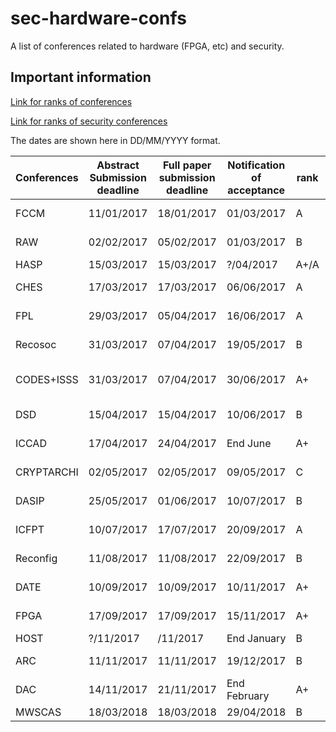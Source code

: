 # sec-hardware-confs
A list of conferences related to hardware (FPGA, etc) and security.

## Important information
[Link for ranks of conferences](https://people.rennes.inria.fr/Olivier.Sentieys/?p=276)

[Link for ranks of security conferences](http://faculty.cs.tamu.edu/guofei/sec_conf_stat.htm)

The dates are shown here in DD/MM/YYYY format. 

| Conferences | Abstract Submission deadline | Full paper submission deadline | Notification of acceptance | rank | Location              | Link                                     |
| ----------- | ---------------------------- | ------------------------------ | -------------------------- | ---- | --------------------- | ---------------------------------------- |
| FCCM        | 11/01/2017                   | 18/01/2017                     | 01/03/2017                 | A    | Napa, CA, USA         | [Website](http://fccm.org)               |
| RAW         | 02/02/2017                   | 05/02/2017                     | 01/03/2017                 | B    | Florida USA           | [Website](http://raw.necst.it/) |
| HASP        | 15/03/2017                   | 15/03/2017                     | ?/04/2017                  | A+/A | Toronto               | [Website](http://caslab.csl.yale.edu/workshops/hasp2017/index.html) |
| CHES        | 17/03/2017                   | 17/03/2017                     | 06/06/2017                 | A    | Taipei, Taiwan        | [Website](http://www.chesworkshop.org/2017/) |
| FPL         | 29/03/2017                   | 05/04/2017                     | 16/06/2017                 | A    | Ghent (Belgium)       | [Website](http://www.fpl2017.org/)       |
| Recosoc     | 31/03/2017                   | 07/04/2017                     | 19/05/2017                 | B    | Madrid, Spain         | [Website](http://www.recosoc.org/)       |
| CODES+ISSS  | 31/03/2017                   | 07/04/2017                     | 30/06/2017                 | A+   | Seoul, South Korea    | [Website](http://esweek.org/codes/about)             |
| DSD         | 15/04/2017                   | 15/04/2017                     | 10/06/2017                 | B    | Vianne, Austria       | [Website](http://dsd-seaa2017.ocg.at)    |
| ICCAD       | 17/04/2017                   | 24/04/2017                     | End June                   | A+   | Irvine (CA, USA)      | [Website](https://iccad.com)             |
| CRYPTARCHI  | 02/05/2017                   | 02/05/2017                     | 09/05/2017                 | C    | Smolenice, Slovakia   | [Website](https://labh-curien.univ-st-etienne.fr/cryptarchi/) |
| DASIP       | 25/05/2017                   | 01/06/2017                     | 10/07/2017                 | B    | Dresden, Germany      | [Website](http://dasip2017.esit.rub.de/) |
| ICFPT       | 10/07/2017                   | 17/07/2017                     | 20/09/2017                 | A    | Melbourne (Australia) | [Website](http://www.icfpt.org/)         |
| Reconfig    | 11/08/2017                   | 11/08/2017                     | 22/09/2017                 | B    | Cancun, Mexico        | [Website](http://www.reconfig.org/)      |
| DATE        | 10/09/2017                    | 10/09/2017                       | 10/11/2017              | A+   | Dresden, Germany      | [Website](http://date-conference.com)    |
| FPGA        | 17/09/2017                    | 17/09/2017                    | 15/11/2017                 | A+   | Monterrey (CA, USA)   | [Website](http://www.isfpga.org/)        |
| HOST        | ?/11/2017                    | /11/2017                       | End January                | B    |                       | [Website](http://www.hostsymposium.org/)    |
| ARC         | 11/11/2017                 | 11/11/2017                   | 19/12/2017               | B    | Santorini, Greece          | [Website](http://arc2018.esda-lab.cied.teiwest.gr/) |
| DAC         | 14/11/2017                  | 21/11/2017                    | End February               | A+   | Austin (TX, USA)        | [Website](http://www.dac.com)            |
| MWSCAS      | 18/03/2018                   | 18/03/2018                     | 29/04/2018                 | B    | Boston                | [Website](https://mwscas2018.org/) |
